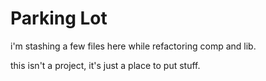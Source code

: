 # Parking Lot

i'm stashing a few files here while refactoring comp and lib.

this isn't a project, it's just a place to put stuff.
